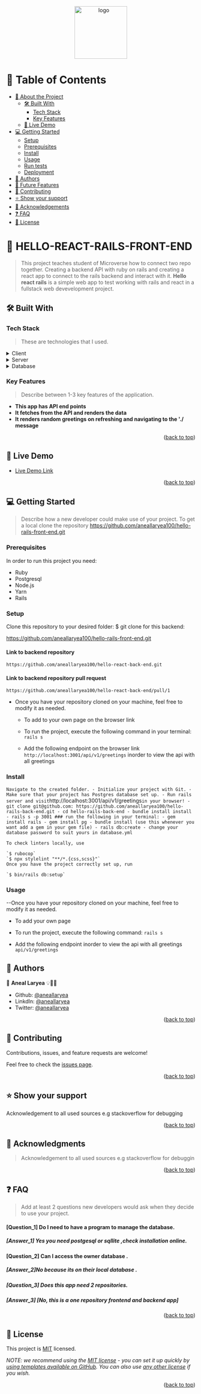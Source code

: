 <div align="center">

  <img src="https://www.google.com/url?sa=i&url=https%3A%2F%2Fwww.crunchbase.com%2Forganization%2Fmicroverse&psig=AOvVaw0WLXyWBbF0vEkXZK7Osr4E&ust=1670482418477000&source=images&cd=vfe&ved=0CA8QjRxqFwoTCND2_ov25vsCFQAAAAAdAAAAABAE" alt="logo" width="140"  height="auto" />
  <br/>


</div>

<!-- TABLE OF CONTENTS -->

# 📗 Table of Contents

- [📖 About the Project](#about-project)
  - [🛠 Built With](#built-with)
    - [Tech Stack](#tech-stack)
    - [Key Features](#key-features)
  - [🚀 Live Demo](#live-demo)
- [💻 Getting Started](#getting-started)
  - [Setup](#setup)
  - [Prerequisites](#prerequisites)
  - [Install](#install)
  - [Usage](#usage)
  - [Run tests](#run-tests)
  - [Deployment](#triangular_flag_on_post-deployment)
- [👥 Authors](#authors)
- [🔭 Future Features](#future-features)
- [🤝 Contributing](#contributing)
- [⭐️ Show your support](#support)
- [🙏 Acknowledgements](#acknowledgements)
- [❓ FAQ](#faq)
- [📝 License](#license)

<!-- PROJECT DESCRIPTION -->

# 📖 HELLO-REACT-RAILS-FRONT-END <a name="about-project"></a>

> This project teaches student of Microverse how to connect two repo together. Creating a backend API with ruby on rails and creating a react app to connect to the rails backend and interact with it.
**Hello react rails** is a simple web app to test working with rails and react in a fullstack web devevelopment project.

## 🛠 Built With <a name="built-with"></a>

### Tech Stack <a name="tech-stack"></a>

> These are technologies that I used.
<details>
  <summary>Client</summary>
  <ul>
    <li><a href="https://reactjs.org/">React.js</a></li>
  </ul>
</details>

<details>
  <summary>Server</summary>
  <ul>
    <li><a href="https://expressjs.com/">Express.js</a></li>
  </ul>
</details>

<details>
<summary>Database</summary>
  <ul>
    <li><a href="https://www.postgresql.org/">PostgreSQL</a></li>
  </ul>
</details>

<!-- Features -->

### Key Features <a name="key-features"></a>

> Describe between 1-3 key features of the application.
- **This app has API end points**
- **It fetches from the API and renders the data**
- **It renders random greetings on refreshing and navigating to the './     message**

<p align="right">(<a href="#readme-top">back to top</a>)</p>

<!-- LIVE DEMO -->

## 🚀 Live Demo <a name="live-demo"></a>

- [Live Demo Link](https://yourdeployedapplicationlink.com)

<p align="right">(<a href="#readme-top">back to top</a>)</p>

<!-- GETTING STARTED -->

## 💻 Getting Started <a name="getting-started"></a>

> Describe how a new developer could make use of your project.
To get a local clone the repository https://github.com/aneallaryea100/hello-rails-front-end.git

### Prerequisites

In order to run this project you need:

- Ruby
- Postgresql
- Node.js
- Yarn
- Rails

### Setup

Clone this repository to your desired folder:
$ git clone for this backend:

 https://github.com/aneallaryea100/hello-rails-front-end.git

 #### Link to backend repository

    https://github.com/aneallaryea100/hello-react-back-end.git

#### Link to backend repository pull request

    https://github.com/aneallaryea100/hello-react-back-end/pull/1

- Once you have your repository cloned on your machine, feel free to modify it as needed.
    - To add to your own page on the browser link

    - To run the project, execute the following command in your terminal:
    `rails s`

    - Add the following endpoint on the browser link `http://localhost:3001/api/v1/greetings` inorder to view the api with all greetings 
    


### Install
` Navigate to the created folder.
    - Initialize your project with Git.
    - Make sure that your project has Postgres database set up.
    - Run rails server and visit `http://localhost:3001/api/v1/greetings` in your browser!
    - git clone git@github.com: https://github.com/aneallaryea100/hello-rails-back-end.git
    - cd hello-rails-back-end
    - bundle install install
    - rails s -p 3001
    ### run the following in your terminal:
    - gem install rails
    - gem install pg
    - bundle install (use this whenever you want add a gem in your gem file)
    - rails db:create
    - change your database password to suit yours in database.yml `



    To check linters locally, use

    `$ rubocop`
    `$ npx stylelint "**/*.{css,scss}"`
    Once you have the project correctly set up, run

    `$ bin/rails db:setup`


### Usage
--Once you have your repository cloned on your machine, feel free to modify it as needed.
- To add your own page

- To run the project, execute the following command:
`rails s`

- Add the following endpoint inorder to view the api with all greetings 
`api/v1/greetings`



## 👥 Authors <a name="authors"></a>



👤 **Aneal Laryea** 💡🧑‍💻
* Github: [@aneallaryea](https://github.com/aneallaryea100)
* LinkdIn: [@aneallaryea](https://www.linkedin.com/in/nii-aneal-84ba7a147)
* Twitter: [@aneallaryea](https://twitter.com/AnealLaryea)



<p align="right">(<a href="#readme-top">back to top</a>)</p>

<!-- CONTRIBUTING -->

## 🤝 Contributing <a name="contributing"></a>

Contributions, issues, and feature requests are welcome!

Feel free to check the [issues page](../../issues/).

<p align="right">(<a href="#readme-top">back to top</a>)</p>

<!-- SUPPORT -->

## ⭐️ Show your support <a name="support"></a>

 Acknowledgement to all used sources  e.g stackoverflow for debugging

<p align="right">(<a href="#readme-top">back to top</a>)</p>

<!-- ACKNOWLEDGEMENTS -->

## 🙏 Acknowledgments <a name="acknowledgements"></a>

> Acknowledgement to all used sources  e.g stackoverflow for debuggin


<p align="right">(<a href="#readme-top">back to top</a>)</p>

<!-- FAQ (optional) -->

## ❓ FAQ <a name="faq"></a>

> Add at least 2 questions new developers would ask when they decide to use your project.

#### [Question_1] Do I need to have a program to manage the database. 

##### [Answer_1] Yes you need postgesql or sqllite ,check installation online.

#### [Question_2] Can I access the owner database .

##### [Answer_2]No because its on their local database .

##### [Question_3] Does this app need 2 repositories.

##### [Answer_3] [No, this is a one repository frontend and backend app]


<p align="right">(<a href="#readme-top">back to top</a>)</p>

<!-- LICENSE -->

## 📝 License <a name="license"></a>

This project is [MIT](./LICENSE) licensed.

_NOTE: we recommend using the [MIT license](https://choosealicense.com/licenses/mit/) - you can set it up quickly by [using templates available on GitHub](https://docs.github.com/en/communities/setting-up-your-project-for-healthy-contributions/adding-a-license-to-a-repository). You can also use [any other license](https://choosealicense.com/licenses/) if you wish._

<p align="right">(<a href="#readme-top">back to top</a>)</p>